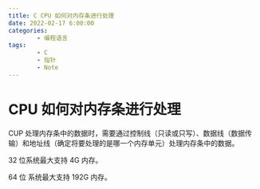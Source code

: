 ```yaml
---
title: C CPU 如何对内存条进行处理
date: 2022-02-17 6:00:00
categories:
        - 编程语言
tags:
        - C
        - 指针
        - Note
---
```


# CPU 如何对内存条进行处理

CUP 处理内存条中的数据时，需要通过控制线（只读或只写）、数据线（数据传输）和地址线（确定将要处理的是哪一个内存单元）处理内存条中的数据。

32 位系统最大支持 4G 内存。

64 位 系统最大支持 192G 内存。
